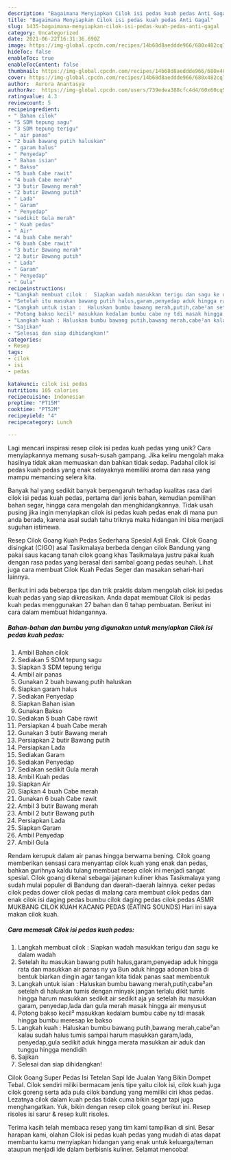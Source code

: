 ```yaml
---
description: "Bagaimana Menyiapkan Cilok isi pedas kuah pedas Anti Gagal"
title: "Bagaimana Menyiapkan Cilok isi pedas kuah pedas Anti Gagal"
slug: 1435-bagaimana-menyiapkan-cilok-isi-pedas-kuah-pedas-anti-gagal
category: Uncategorized
date: 2021-06-22T16:31:36.690Z
image: https://img-global.cpcdn.com/recipes/14b68d8aeddde966/680x482cq70/cilok-isi-pedas-kuah-pedas-foto-resep-utama.jpg
hideToc: false
enableToc: true
enableTocContent: false
thumbnail: https://img-global.cpcdn.com/recipes/14b68d8aeddde966/680x482cq70/cilok-isi-pedas-kuah-pedas-foto-resep-utama.jpg
cover: https://img-global.cpcdn.com/recipes/14b68d8aeddde966/680x482cq70/cilok-isi-pedas-kuah-pedas-foto-resep-utama.jpg
author:  Aurora Anantasya
authorAv:  https://img-global.cpcdn.com/users/739edea388cfc4d4/60x60cq50/avatar.jpg
ratingvalue: 4.3
reviewcount: 5
recipeingredient:
- " Bahan cilok"
- "5 SDM tepung sagu"
- "3 SDM tepung terigu"
- " air panas"
- "2 buah bawang putih haluskan"
- " garam halus"
- " Penyedap"
- " Bahan isian"
- " Bakso"
- "5 buah Cabe rawit"
- "4 buah Cabe merah"
- "3 butir Bawang merah"
- "2 butir Bawang putih"
- " Lada"
- " Garam"
- " Penyedap"
- "sedikit Gula merah"
- " Kuah pedas"
- " Air"
- "4 buah Cabe merah"
- "6 buah Cabe rawit"
- "3 butir Bawang merah"
- "2 butir Bawang putih"
- " Lada"
- " Garam"
- " Penyedap"
- " Gula"
recipeinstructions:
- "Langkah membuat cilok :  Siapkan wadah masukkan terigu dan sagu ke dalam wadah"
- "Setelah itu masukan bawang putih halus,garam,penyedap aduk hingga rata dan masukkan air panas ny ya Bun aduk hingga adonan bisa di bentuk biarkan dingin agar tangan kita tidak panas saat membentuk"
- "Langkah untuk isian :  Haluskan bumbu bawang merah,putih,cabe²an setelah di haluskan tumis dengan minyak jangan terlalu dikit tumis hingga harum masukkan sedikit air sedikit aja ya setelah itu masukkan garam, penyedap,lada dan gula merah masak hingga air menyusut"
- "Potong bakso kecil² masukkan kedalam bumbu cabe ny tdi masak hingga bumbu meresap ke bakso"
- "Langkah kuah : Haluskan bumbu bawang putih,bawang merah,cabe²an kalau sudah halus tumis sampai harum masukkan garam,lada, penyedap,gula sedikit aduk hingga merata masukkan air aduk dan tunggu hingga mendidih"
- "Sajikan"
- "Selesai dan siap dihidangkan!"
categories:
- Resep
tags:
- cilok
- isi
- pedas

katakunci: cilok isi pedas 
nutrition: 105 calories
recipecuisine: Indonesian
preptime: "PT15M"
cooktime: "PT52M"
recipeyield: "4"
recipecategory: Lunch

---
```



Lagi mencari inspirasi resep cilok isi pedas kuah pedas yang unik? Cara menyiapkannya memang susah-susah gampang. Jika keliru mengolah maka hasilnya tidak akan memuaskan dan bahkan tidak sedap. Padahal cilok isi pedas kuah pedas yang enak selayaknya memiliki aroma dan rasa yang mampu memancing selera kita.


Banyak hal yang sedikit banyak berpengaruh terhadap kualitas rasa dari cilok isi pedas kuah pedas, pertama dari jenis bahan, kemudian pemilihan bahan segar, hingga cara mengolah dan menghidangkannya. Tidak usah pusing jika ingin menyiapkan cilok isi pedas kuah pedas enak di mana pun anda berada, karena asal sudah tahu triknya maka hidangan ini bisa menjadi suguhan istimewa.

Resep Cilok Goang Kuah Pedas Sederhana Spesial Asli Enak. Cilok Goang disingkat (CIGO) asal Tasikmalaya berbeda dengan cilok Bandung yang pakai saus kacang tanah cilok goang khas Tasikmalaya justru pakai kuah dengan rasa padas yang berasal dari sambal goang pedas seuhah. Lihat juga cara membuat Cilok Kuah Pedas Seger dan masakan sehari-hari lainnya.


Berikut ini ada beberapa tips dan trik praktis dalam mengolah cilok isi pedas kuah pedas yang siap dikreasikan. Anda dapat membuat Cilok isi pedas kuah pedas menggunakan 27 bahan dan 6 tahap pembuatan. Berikut ini cara dalam membuat hidangannya.

<!--inarticleads1-->

##### Bahan-bahan dan bumbu yang digunakan untuk menyiapkan Cilok isi pedas kuah pedas:

1. Ambil  Bahan cilok
1. Sediakan 5 SDM tepung sagu
1. Siapkan 3 SDM tepung terigu
1. Ambil  air panas
1. Gunakan 2 buah bawang putih haluskan
1. Siapkan  garam halus
1. Sediakan  Penyedap
1. Siapkan  Bahan isian
1. Gunakan  Bakso
1. Sediakan 5 buah Cabe rawit
1. Persiapkan 4 buah Cabe merah
1. Gunakan 3 butir Bawang merah
1. Persiapkan 2 butir Bawang putih
1. Persiapkan  Lada
1. Sediakan  Garam
1. Sediakan  Penyedap
1. Sediakan sedikit Gula merah
1. Ambil  Kuah pedas
1. Siapkan  Air
1. Siapkan 4 buah Cabe merah
1. Gunakan 6 buah Cabe rawit
1. Ambil 3 butir Bawang merah
1. Ambil 2 butir Bawang putih
1. Persiapkan  Lada
1. Siapkan  Garam
1. Ambil  Penyedap
1. Ambil  Gula


Rendam kerupuk dalam air panas hingga berwarna bening. Cilok goang memberikan sensasi cara menyantap cilok kuah yang enak dan pedas, bahkan gurihnya kaldu tulang membuat resep cilok ini menjadi sangat spesial. Cilok goang dikenal sebagai jajanan kuliner khas Tasikmalaya yang sudah mulai populer di Bandung dan daerah-daerah lainnya. ceker pedas cilok pedas dower cilok pedas di malang cara membuat cilok pedas dan enak cilok isi daging pedas bumbu cilok daging pedas cilok pedas ASMR MUKBANG CILOK KUAH KACANG PEDAS (EATING SOUNDS) Hari ini saya makan cilok kuah. 

<!--inarticleads2-->

##### Cara memasak Cilok isi pedas kuah pedas:

1. Langkah membuat cilok :  Siapkan wadah masukkan terigu dan sagu ke dalam wadah
1. Setelah itu masukan bawang putih halus,garam,penyedap aduk hingga rata dan masukkan air panas ny ya Bun aduk hingga adonan bisa di bentuk biarkan dingin agar tangan kita tidak panas saat membentuk
1. Langkah untuk isian :  Haluskan bumbu bawang merah,putih,cabe²an setelah di haluskan tumis dengan minyak jangan terlalu dikit tumis hingga harum masukkan sedikit air sedikit aja ya setelah itu masukkan garam, penyedap,lada dan gula merah masak hingga air menyusut
1. Potong bakso kecil² masukkan kedalam bumbu cabe ny tdi masak hingga bumbu meresap ke bakso
1. Langkah kuah : Haluskan bumbu bawang putih,bawang merah,cabe²an kalau sudah halus tumis sampai harum masukkan garam,lada, penyedap,gula sedikit aduk hingga merata masukkan air aduk dan tunggu hingga mendidih
1. Sajikan
1. Selesai dan siap dihidangkan!

Cilok Goang Super Pedas Isi Tetelan Sapi Ide Jualan Yang Bikin Dompet Tebal. Cilok sendiri miliki bermacam jenis tipe yaitu cilok isi, cilok kuah juga cilok goreng serta ada pula cilok bandung yang memiliki ciri khas pedas. Lezatnya cilok dalam kuah pedas tidak cuma bikin segar tapi juga menghangatkan. Yuk, bikin dengan resep cilok goang berikut ini. Resep risoles isi sarur &amp; resep kulit risoles. 

Terima kasih telah membaca resep yang tim kami tampilkan di sini. Besar harapan kami, olahan Cilok isi pedas kuah pedas yang mudah di atas dapat membantu kamu menyiapkan hidangan yang enak untuk keluarga/teman ataupun menjadi ide dalam berbisnis kuliner. Selamat mencoba!
